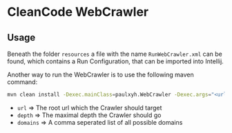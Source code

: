 # CleanCode WebCrawler

## Usage

Beneath the folder `resources` a file with the name `RunWebCrawler.xml` can be found, which contains a Run Configuration, that can be imported into Intellij.

Another way to run the WebCrawler is to use the following maven command:

```bash
mvn clean install -Dexec.mainClass=paulxyh.WebCrawler -Dexec.args="<url> <depth> <domains>"
```

* `url` => The root url which the Crawler should target 
* `depth` => The maximal depth the Crawler should go
* `domains` => A comma seperated list of all possible domains
